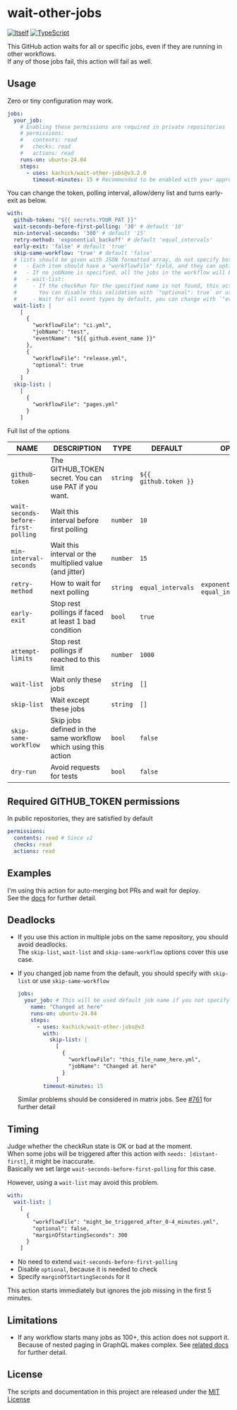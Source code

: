 # wait-other-jobs

[![Itself](https://github.com/kachick/wait-other-jobs/actions/workflows/itself.yml/badge.svg?branch=main)](https://github.com/kachick/wait-other-jobs/actions/workflows/itself.yml?query=event%3Apush++)
[![TypeScript](https://github.com/kachick/wait-other-jobs/actions/workflows/ci.yml/badge.svg?branch=main)](https://github.com/kachick/wait-other-jobs/actions/workflows/ci.yml?query=event%3Apush++)

This GitHub action waits for all or specific jobs, even if they are running in other workflows.\
If any of those jobs fail, this action will fail as well.

## Usage

Zero or tiny configuration may work.

```yaml
jobs:
  your_job:
    # Enabling these permissions are required in private repositories
    # permissions:
    #   contents: read
    #   checks: read
    #   actions: read
    runs-on: ubuntu-24.04
    steps:
      - uses: kachick/wait-other-jobs@v3.2.0
        timeout-minutes: 15 # Recommended to be enabled with your appropriate value for fail-safe use
```

You can change the token, polling interval, allow/deny list and turns early-exit as below.

```yaml
with:
  github-token: "${{ secrets.YOUR_PAT }}"
  wait-seconds-before-first-polling: '30' # default '10'
  min-interval-seconds: '300' # default '15'
  retry-method: 'exponential_backoff' # default 'equal_intervals'
  early-exit: 'false' # default 'true'
  skip-same-workflow: 'true' # default 'false'
  # lists should be given with JSON formatted array, do not specify both wait-list and skip-list
  #   - Each item should have a "workflowFile" field, and they can optionally have a "jobName" field.
  #   - If no jobName is specified, all the jobs in the workflow will be targeted.
  #   - wait-list: 
  #     - If the checkRun for the specified name is not found, this action raise errors by default.
  #       You can disable this validation with `"optional": true` or use the method written in "Timing" section
  #     - Wait for all event types by default, you can change with `"eventName": "EVENT_NAME_AS_push"`.
  wait-list: |
    [
      {
        "workflowFile": "ci.yml",
        "jobName": "test",
        "eventName": "${{ github.event_name }}"
      },
      {
        "workflowFile": "release.yml",
        "optional": true
      }
    ]
  skip-list: |
    [
      {
        "workflowFile": "pages.yml"
      }
    ]
```

Full list of the options

| NAME                                | DESCRIPTION                                                    | TYPE     | DEFAULT               | OPTIONS                                  |
| ----------------------------------- | -------------------------------------------------------------- | -------- | --------------------- | ---------------------------------------- |
| `github-token`                      | The GITHUB_TOKEN secret. You can use PAT if you want.          | `string` | `${{ github.token }}` |                                          |
| `wait-seconds-before-first-polling` | Wait this interval before first polling                        | `number` | `10`                  |                                          |
| `min-interval-seconds`              | Wait this interval or the multiplied value (and jitter)        | `number` | `15`                  |                                          |
| `retry-method`                      | How to wait for next polling                                   | `string` | `equal_intervals`     | `exponential_backoff`, `equal_intervals` |
| `early-exit`                        | Stop rest pollings if faced at least 1 bad condition           | `bool`   | `true`                |                                          |
| `attempt-limits`                    | Stop rest pollings if reached to this limit                    | `number` | `1000`                |                                          |
| `wait-list`                         | Wait only these jobs                                           | `string` | `[]`                  |                                          |
| `skip-list`                         | Wait except these jobs                                         | `string` | `[]`                  |                                          |
| `skip-same-workflow`                | Skip jobs defined in the same workflow which using this action | `bool`   | `false`               |                                          |
| `dry-run`                           | Avoid requests for tests                                       | `bool`   | `false`               |                                          |

## Required GITHUB_TOKEN permissions

In public repositories, they are satisfied by default

```yaml
permissions:
  contents: read # Since v2
  checks: read
  actions: read
```

## Examples

I'm using this action for auto-merging bot PRs and wait for deploy.\
See the [docs](docs/examples.md) for further detail.

## Deadlocks

- If you use this action in multiple jobs on the same repository, you should avoid deadlocks.\
  The `skip-list`, `wait-list` and `skip-same-workflow` options cover this use case.

- If you changed job name from the default, you should specify with `skip-list` or use `skip-same-workflow`
  ```yaml
  jobs:
    your_job: # This will be used default job name if you not specify below "name" field
      name: "Changed at here"
      runs-on: ubuntu-24.04
      steps:
        - uses: kachick/wait-other-jobs@v3
          with:
            skip-list: |
              [
                {
                  "workflowFile": "this_file_name_here.yml",
                  "jobName": "Changed at here"
                }
              ]
          timeout-minutes: 15
  ```
  Similar problems should be considered in matrix jobs. See [#761](https://github.com/kachick/wait-other-jobs/issues/761) for further detail

## Timing

Judge whether the checkRun state is OK or bad at the moment.\
When some jobs will be triggered after this action with `needs: [distant-first]`, it might be inaccurate.\
Basically we set large `wait-seconds-before-first-polling` for this case.

However, using a `wait-list` may avoid this problem.

```yaml
with:
  wait-list: |
    [
      {
        "workflowFile": "might_be_triggered_after_0-4_minutes.yml",
        "optional": false,
        "marginOfStartingSeconds": 300
      }
    ]
```

- No need to extend `wait-seconds-before-first-polling`
- Disable `optional`, because it is needed to check
- Specify `marginOfStartingSeconds` for it

This action starts immediately but ignores the job missing in the first 5 minutes.

## Limitations

- If any workflow starts many jobs as 100+, this action does not support it.\
  Because of nested paging in GraphQL makes complex. See [related docs](https://github.com/octokit/plugin-paginate-graphql.js/blob/a6b12e867466b0c583b002acd1cb1ed90b11841f/README.md#L184-L218) for further detail.

## License

The scripts and documentation in this project are released under the [MIT License](LICENSE)
